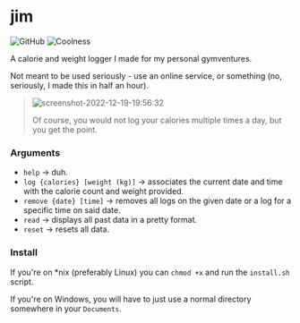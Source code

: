 # jim

![GitHub](https://img.shields.io/github/license/jibstack64/jim)
![Coolness](https://img.shields.io/badge/coolness-100%25-yellowgreen)

A calorie and weight logger I made for my personal gymventures.

Not meant to be used seriously - use an online service, or something (no, seriously, I made this in half an hour).

> ![screenshot-2022-12-19-19:56:32](https://user-images.githubusercontent.com/107510599/208509618-b2b5d795-b75c-47fe-a441-4eef7e0676d0.png)
>
> Of course, you would not log your calories multiple times a day, but you get the point.

### Arguments
- `help` -> duh.
- `log {calories} [weight (kg)]` -> associates the current date and time with the calorie count and weight provided.
- `remove {date} [time]` -> removes all logs on the given date or a log for a specific time on said date.
- `read` -> displays all past data in a pretty format.
- `reset` -> resets all data.

### Install
If you're on *nix (preferably Linux) you can `chmod +x` and run the `install.sh` script.

If you're on Windows, you will have to just use a normal directory somewhere in your `Documents`.
